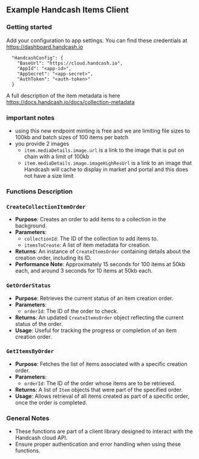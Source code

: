 ## Example Handcash Items Client 

### Getting started
Add your configuration to app settings.  You can find these credentials at https://dashboard.handcash.io
```
  "HandcashConfig": {
    "BaseUrl": "https://cloud.handcash.io",
    "AppId": "<app-id>",
    "AppSecret": "<app-secret>",
    "AuthToken": "<auth-token>"
  }
```
A full description of the item metadata is here https://docs.handcash.io/docs/collection-metadata

### important notes
- using this new endpoint minting is free and we are limiting file sizes to 100kb and batch sizes of 100 items per batch
- you provide 2 images 
  - `item.mediaDetails.image.url` is a link to the image that is put on chain with a limit of 100kb
  - `item.mediaDetails.image.imageHighResUrl` is a link to an image that Handcash will cache to display in market and portal and this does not have a size limit 


### Functions Description

### `CreateCollectionItemOrder`

- **Purpose**: Creates an order to add items to a collection in the background.
- **Parameters**:
  - `collectionId`: The ID of the collection to add items to.
  - `itemsToCreate`: A list of item metadata for creation.
- **Returns**: An instance of `CreateItemsOrder` containing details about the creation order, including its ID.
- **Performance Note**: Approximately 15 seconds for 100 items at 50kb each, and around 3 seconds for 10 items at 50kb each.

### `GetOrderStatus`

- **Purpose**: Retrieves the current status of an item creation order.
- **Parameters**:
  - `orderId`: The ID of the order to check.
- **Returns**: An updated `CreateItemsOrder` object reflecting the current status of the order.
- **Usage**: Useful for tracking the progress or completion of an item creation order.

### `GetItemsByOrder`

- **Purpose**: Fetches the list of items associated with a specific creation order.
- **Parameters**:
  - `orderId`: The ID of the order whose items are to be retrieved.
- **Returns**: A list of `Item` objects that were part of the specified order.
- **Usage**: Allows retrieval of all items created as part of a specific order, once the order is completed.

### General Notes

- These functions are part of a client library designed to interact with the Handcash cloud API.
- Ensure proper authentication and error handling when using these functions.
